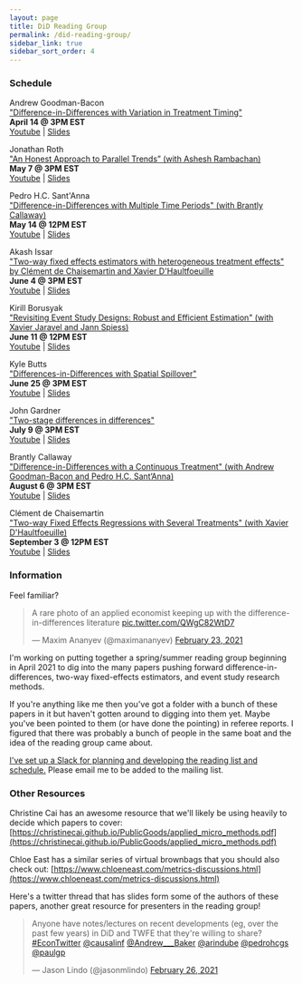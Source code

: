 ```yaml
---
layout: page
title: DiD Reading Group
permalink: /did-reading-group/
sidebar_link: true
sidebar_sort_order: 4
---
```


### Schedule

Andrew Goodman-Bacon  
["Difference-in-Differences with Variation in Treatment Timing"](http://goodman-bacon.com/pdfs/ddtiming.pdf)  
**April 14 @ 3PM EST**  
[Youtube](https://youtu.be/m1xSMNTKoMs) | [Slides](https://www.dropbox.com/s/1udnyk751ig5nlg/bacon_dd_timing_4_14_2021.pptx?dl=0)

Jonathan Roth  
["An Honest Approach to Parallel Trends” (with Ashesh Rambachan)](https://jonathandroth.github.io/assets/files/HonestParallelTrends_Main.pdf)  
**May 7 @ 3PM EST**  
[Youtube](https://www.youtube.com/watch?v=F8C1xaPoRvM) | [Slides](https://www.dropbox.com/s/dj9is94cxmby5rp/slides_Ottawa_reading_group_20210507.pdf?dl=0)

Pedro H.C. Sant'Anna  
["Difference-in-Differences with Multiple Time Periods" (with Brantly Callaway)](https://pedrohcgs.github.io/files/Callaway_SantAnna_2020.pdf)  
**May 14 @ 12PM EST**  
[Youtube](https://youtu.be/VLviaylakAo) | [Slides](https://pedrohcgs.github.io/files/Callaway_SantAnna_2020_slides.pdf)

Akash Issar   
["Two-way fixed effects estimators with heterogeneous treatment effects" by Clément de Chaisemartin and Xavier D'Haultfoeuille](https://sites.google.com/site/clementdechaisemartin/two_way_FE.pdf)  
**June 4 @ 3PM EST**  
[Youtube](https://youtu.be/xA8dmXfucoE) | [Slides](https://www.dropbox.com/s/zd3sh9yu9258m0p/Two_Way_Fixed_Effects_With_Heterogeneous_Treatment_Effects.pdf?dl=0)

Kirill Borusyak  
["Revisiting Event Study Designs: Robust and Efficient Estimation" (with Xavier Jaravel and Jann Spiess)](https://www.google.com/url?q=https%3A%2F%2Fwww.dropbox.com%2Fs%2Fy92mmyndlbkufo1%2FDraft_RobustAndEfficient.pdf%3Fraw%3D1&sa=D&sntz=1&usg=AFQjCNGGDRt4xPz3hCXhTWxchHJWh-1m_Q)  
**June 11 @ 12PM EST**  
[Youtube](https://www.youtube.com/watch?v=rdfTxWnudt4) | [Slides](https://www.dropbox.com/s/wxthuvq7w44ouw5/Robust%20and%20efficient%20slides.pdf?dl=0)

Kyle Butts  
["Differences-in-Differences with Spatial Spillover"](https://kylebutts.com/files/Spillover.pdf)  
**June 25 @ 3PM EST**  
[Youtube](https://youtu.be/nZrsaqG9FI4) | [Slides](https://kylebutts.com/files/spillover_slides.pdf)

John Gardner  
["Two-stage differences in differences"](https://jrgcmu.github.io/2sdd_current.pdf)  
**July 9 @ 3PM EST**  
[Youtube](https://youtu.be/6mVfQkmpghY) | [Slides](https://jrgcmu.github.io/2sdd_weai.pdf)

Brantly Callaway  
["Difference-in-Differences with a Continuous Treatment" (with Andrew Goodman-Bacon and Pedro H.C. Sant’Anna)](https://arxiv.org/abs/2107.02637)  
**August 6 @ 3PM EST**  
[Youtube](https://youtu.be/mbEJuCFCgXo) | [Slides](https://bcallaway11.github.io/files/DID-Continuous-Treatment/slides/did_reading_group.html#1)  

Clément de Chaisemartin  
["Two-way Fixed Effects Regressions with Several Treatments" (with Xavier D'Haultfoeuille)](https://sites.google.com/site/clementdechaisemartin/Notemultipletreatments.pdf?attredirects=0&d=1)  
**September 3 @ 12PM EST**  
[Youtube](https://youtu.be/UHeJoc27qEM) | [Slides](https://www.dropbox.com/s/7b4gk16fdm6jyq4/dechaisemartin_multiple.pdf?dl=0)  

### Information

Feel familiar?

<blockquote class="twitter-tweet" data-partner="tweetdeck" width="252"><p lang="en" dir="ltr">A rare photo of an applied economist keeping up with the difference-in-differences literature <a href="https://t.co/QWgC82WtD7">pic.twitter.com/QWgC82WtD7</a></p>&mdash; Maxim Ananyev (@maximananyev) <a href="https://twitter.com/maximananyev/status/1364080411471568902?ref_src=twsrc%5Etfw">February 23, 2021</a></blockquote>
<script async src="https://platform.twitter.com/widgets.js" charset="utf-8"></script>

I'm working on putting together a spring/summer reading group beginning in April 2021 to dig into the many papers pushing forward difference-in-differences, two-way fixed-effects estimators, and event study research methods.

If you're anything like me then you've got a folder with a bunch of these papers in it but haven't gotten around to digging into them yet. Maybe you've been pointed to them (or have done the pointing) in referee reports. I figured that there was probably a bunch of people in the same boat and the idea of the reading group came about.

[I've set up a Slack for planning and developing the reading list and schedule.](https://join.slack.com/t/didreadinggroup/shared_invite/zt-om7731j4-mStg1euFLqKM0hFdFYnYsA) Please email me to be added to the mailing list.


### Other Resources
Christine Cai has an awesome resource that we'll likely be using heavily to decide which papers to cover: [https://christinecai.github.io/PublicGoods/applied_micro_methods.pdf](https://christinecai.github.io/PublicGoods/applied_micro_methods.pdf)

Chloe East has a similar series of virtual brownbags that you should also check out: [https://www.chloeneast.com/metrics-discussions.html](https://www.chloeneast.com/metrics-discussions.html)

Here's a twitter thread that has slides form some of the authors of these papers, another great resource for presenters in the reading group!

<blockquote class="twitter-tweet" data-partner="tweetdeck"><p lang="en" dir="ltr">Anyone have notes/lectures on recent developments (eg, over the past few years) in DiD and TWFE that they&#39;re willing to share? <a href="https://twitter.com/hashtag/EconTwitter?src=hash&amp;ref_src=twsrc%5Etfw">#EconTwitter</a>  <a href="https://twitter.com/causalinf?ref_src=twsrc%5Etfw">@causalinf</a> <a href="https://twitter.com/Andrew___Baker?ref_src=twsrc%5Etfw">@Andrew___Baker</a> <a href="https://twitter.com/arindube?ref_src=twsrc%5Etfw">@arindube</a> <a href="https://twitter.com/pedrohcgs?ref_src=twsrc%5Etfw">@pedrohcgs</a> <a href="https://twitter.com/paulgp?ref_src=twsrc%5Etfw">@paulgp</a></p>&mdash; Jason Lindo (@jasonmlindo) <a href="https://twitter.com/jasonmlindo/status/1365313489800228867?ref_src=twsrc%5Etfw">February 26, 2021</a></blockquote>
<script async src="https://platform.twitter.com/widgets.js" charset="utf-8"></script>
